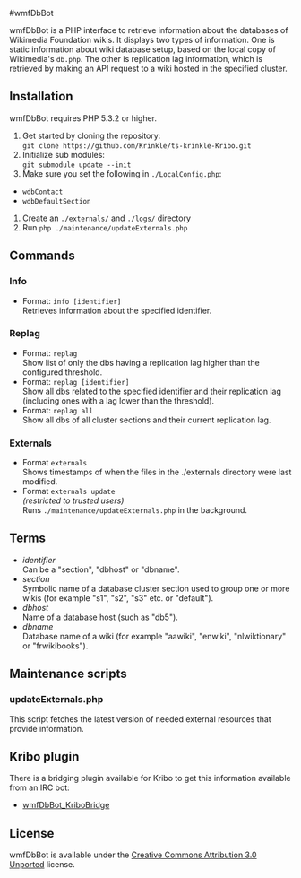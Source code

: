#wmfDbBot

wmfDbBot is a PHP interface to retrieve information about the databases of Wikimedia Foundation wikis. It displays two types of information. One is static information about wiki database setup, based on the local copy of Wikimedia's `db.php`. The other is replication lag information, which is retrieved by making an API request to a wiki hosted in the specified cluster.

## Installation

wmfDbBot requires PHP 5.3.2 or higher.

1. Get started by cloning the repository:
   <br>`git clone https://github.com/Krinkle/ts-krinkle-Kribo.git`
1. Initialize sub modules:
   <br>`git submodule update --init`
1. Make sure you set the following in `./LocalConfig.php`:
 * `wdbContact`
 * `wdbDefaultSection`
1. Create an `./externals/` and `./logs/` directory
1. Run `php ./maintenance/updateExternals.php`

## Commands

### Info
* Format: `info [identifier]`
  <br>Retrieves information about the specified identifier.


### Replag

* Format: `replag`
  <br>Show list of only the dbs having a replication lag higher than the configured threshold.
* Format: `replag [identifier]`
  <br>Show all dbs related to the specified identifier and their replication lag (including ones with a lag lower than the threshold).
* Format: `replag all`
  <br>Show all dbs of all cluster sections and their current replication lag.

### Externals

* Format `externals`
  <br>Shows timestamps of when the files in the ./externals directory were last modified.
* Format `externals update`
  <br>_(restricted to trusted users)_
  <br>Runs `./maintenance/updateExternals.php` in the background.

## Terms

* _identifier_
  <br>Can be a "section", "dbhost" or "dbname".
* _section_
  <br>Symbolic name of a database cluster section used to group one or more wikis (for example "s1", "s2", "s3" etc. or "default").
* _dbhost_
  <br>Name of a database host (such as "db5").
* _dbname_
  <br>Database name of a wiki (for example "aawiki", "enwiki", "nlwiktionary" or "frwikibooks").

## Maintenance scripts

### updateExternals.php

This script fetches the latest version of needed external resources that provide information.

## Kribo plugin

There is a bridging plugin available for Kribo to get this information available from an IRC bot:

* [wmfDbBot_KriboBridge](https://github.com/Krinkle/ts-krinkle-Kribo-plugins/wmfDbBot_KriboBridge)

## License
wmfDbBot is available under the [Creative Commons Attribution 3.0 Unported](https://creativecommons.org/licenses/by-sa/3.0/) license.

